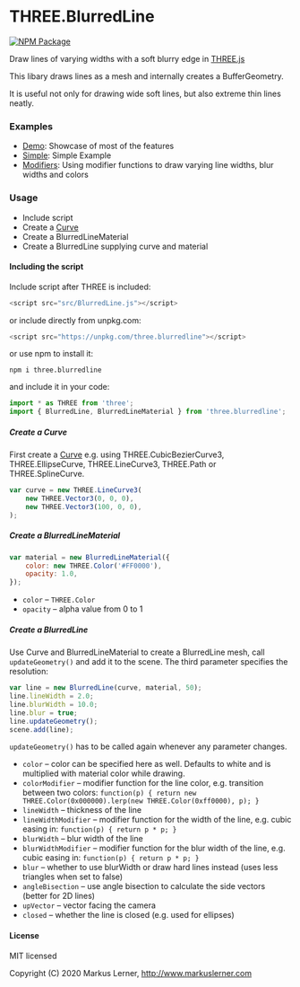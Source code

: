 # THREE.BlurredLine

[![NPM Package](https://img.shields.io/npm/v/three.blurredline.svg?style=flat)](https://www.npmjs.com/package/three.blurredline)

Draw lines of varying widths with a soft blurry edge in [THREE.js](https://github.com/mrdoob/three.js/)

This libary draws lines as a mesh and internally creates a BufferGeometry.

It is useful not only for drawing wide soft lines, but also extreme thin lines neatly.


### Examples ####

* [Demo](https://www.markuslerner.com/github/three.blurredline/examples/index.html): Showcase of most of the features
* [Simple](https://www.markuslerner.com/github/three.blurredline/examples/simple.html): Simple Example
* [Modifiers](https://www.markuslerner.com/github/three.blurredline/examples/modifiers.html): Using modifier functions to draw varying line widths, blur widths and colors

### Usage ####

* Include script
* Create a [Curve](https://threejs.org/docs/#api/en/extras/core/Curve)
* Create a BlurredLineMaterial
* Create a BlurredLine supplying curve and material

#### Including the script ####

Include script after THREE is included:

```js
<script src="src/BlurredLine.js"></script>
```

or include directly from unpkg.com:

```js
<script src="https://unpkg.com/three.blurredline"></script>
```

or use npm to install it:

```
npm i three.blurredline
```

and include it in your code:
```js
import * as THREE from 'three';
import { BlurredLine, BlurredLineMaterial } from 'three.blurredline';
```


##### Create a Curve #####

First create a [Curve](https://threejs.org/docs/#api/en/extras/core/Curve) e.g. using THREE.CubicBezierCurve3, THREE.EllipseCurve, THREE.LineCurve3, THREE.Path or THREE.SplineCurve.

```js
var curve = new THREE.LineCurve3(
	new THREE.Vector3(0, 0, 0),
	new THREE.Vector3(100, 0, 0),
);
```

##### Create a BlurredLineMaterial #####

```js
var material = new BlurredLineMaterial({
	color: new THREE.Color('#FF0000'),
	opacity: 1.0,
});
```

* ```color``` – ```THREE.Color```
* ```opacity``` – alpha value from 0 to 1

##### Create a BlurredLine #####

Use Curve and BlurredLineMaterial to create a BlurredLine mesh, call ```updateGeometry()``` and add it to the scene. The third parameter specifies the resolution:

```js
var line = new BlurredLine(curve, material, 50);
line.lineWidth = 2.0;
line.blurWidth = 10.0;
line.blur = true;
line.updateGeometry();
scene.add(line);
```

```updateGeometry()``` has to be called again whenever any parameter changes.

* ```color``` – color can be specified here as well. Defaults to white and is multiplied with material color while drawing.
* ```colorModifier``` – modifier function for the line color, e.g. transition between two colors: ```function(p) {
    return new THREE.Color(0x000000).lerp(new THREE.Color(0xff0000), p);
  }```
* ```lineWidth``` – thickness of the line
* ```lineWidthModifier``` – modifier function for the width of the line, e.g. cubic easing in: ```function(p) { return p * p; }```
* ```blurWidth``` – blur width of the line
* ```blurWidthModifier``` – modifier function for the blur width of the line, e.g. cubic easing in: ```function(p) { return p * p; }```
* ```blur``` – whether to use blurWidth or draw hard lines instead (uses less triangles when set to false)
* ```angleBisection``` – use angle bisection to calculate the side vectors (better for 2D lines)
* ```upVector``` – vector facing the camera
* ```closed``` – whether the line is closed (e.g. used for ellipses)

#### License ####

MIT licensed

Copyright (C) 2020 Markus Lerner, http://www.markuslerner.com
